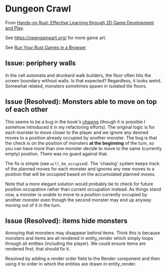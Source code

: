 # Dungeon Crawl

From [Hands-on Rust: Effective Learning through 2D Game Development and Play](https://pragprog.com/titles/hwrust/hands-on-rust/).

See https://opengameart.org/ for more game art.

See [Run Your Rust Games in a Browser](https://hands-on-rust.com/2021/11/06/run-your-rust-games-in-a-browser-hands-on-rust-bonus-content/)

## Issue: periphery walls

In the cell automata and drunkard walk builders, the floor often hits the screen boundary without walls. Is that expected? Regardless, it looks weird.
Somewhat related, monsters sometimes spawn in isolated tile floors.

## Issue (Resolved): Monsters able to move on top of each other

This seems to be a bug in the book's [chasing](./src/systems/chasing.rs) (though it is possible I somehow introduced it in my refactoring efforts). The original logic is for each monster to move closer to the player and we ignore any desired moves to a position already occupied by another monster. The bug is that the check is on the position of monsters **at the beginning** of the turn, so you can have more than one monster decide to move to the same (currently empty) position. There was no guard against that.

The fix is simple (see `will_be_occupied`). The 'chasing' system keeps track of the planned moves for each monster and ignores any new moves to a position that will be occupied based on the accumulated planned moves.

Note that a more elegant solution would probably be to check for future position occupation rather than current occupation instead. As things stand now, a monster is unable to move to a position currently occupied by another monster even though the second monster may end up anyway moving out of it in the turn.

## Issue (Resolved): items hide monsters

Annoying that monsters may disappear behind items. Think this is because monsters and items are all rendered in entity_render which simply loops through all entities (including the player). We could ensure items are rendered first, that should fix it.

Resolved by adding a render order field to the Render component and then using it to order in which the entities are drawn in entity_render.
